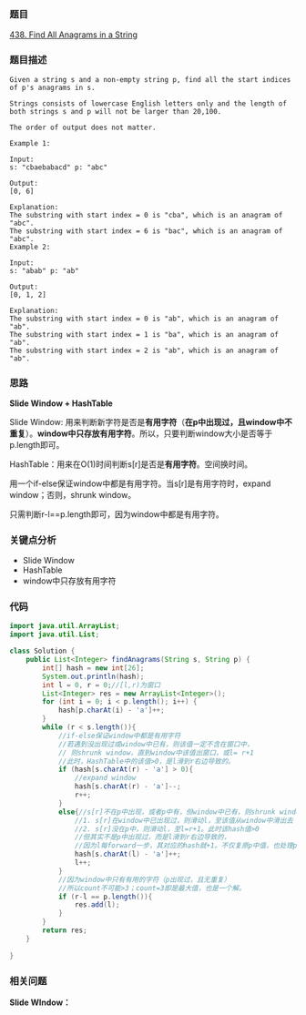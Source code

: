 ### 题目
[438. Find All Anagrams in a String](https://leetcode.com/problems/find-all-anagrams-in-a-string/)

### 题目描述
```
Given a string s and a non-empty string p, find all the start indices of p's anagrams in s.

Strings consists of lowercase English letters only and the length of both strings s and p will not be larger than 20,100.

The order of output does not matter.

Example 1:

Input:
s: "cbaebabacd" p: "abc"

Output:
[0, 6]

Explanation:
The substring with start index = 0 is "cba", which is an anagram of "abc".
The substring with start index = 6 is "bac", which is an anagram of "abc".
Example 2:

Input:
s: "abab" p: "ab"

Output:
[0, 1, 2]

Explanation:
The substring with start index = 0 is "ab", which is an anagram of "ab".
The substring with start index = 1 is "ba", which is an anagram of "ab".
The substring with start index = 2 is "ab", which is an anagram of "ab".
```

### 思路
**Slide Window + HashTable**

Slide Window: 用来判断新字符是否是**有用字符**（**在p中出现过，且window中不重复**）。**window中只存放有用字符**。所以，只要判断window大小是否等于p.length即可。

HashTable：用来在O(1)时间判断s[r]是否是**有用字符**。空间换时间。

用一个if-else保证window中都是有用字符。当s[r]是有用字符时，expand window；否则，shrunk window。

只需判断r-l==p.length即可，因为window中都是有用字符。

### 关键点分析
* Slide Window
* HashTable
* window中只存放有用字符

### 代码
```java
import java.util.ArrayList;
import java.util.List;

class Solution {
    public List<Integer> findAnagrams(String s, String p) {
        int[] hash = new int[26];
        System.out.println(hash);
        int l = 0, r = 0;//[l,r)为窗口
        List<Integer> res = new ArrayList<Integer>();
        for (int i = 0; i < p.length(); i++) {
            hash[p.charAt(i) - 'a']++;
        }
        while (r < s.length()){
            //if-else保证window中都是有用字符
            //若遇到没出现过或window中已有，则该值一定不含在窗口中，
            // 则shrunk window，直到window中该值出窗口，或l= r+1
            //此时，HashTable中的该值>0，是l滑到r右边导致的。
            if (hash[s.charAt(r) - 'a'] > 0){
                //expand window
                hash[s.charAt(r) - 'a']--;
                r++;
            }
            else{//s[r]不在p中出现，或者p中有，但window中已有，则shrunk window
                //1. s[r]在window中已出现过，则滑动l，至该值从window中滑出去
                //2. s[r]没在p中，则滑动l，至l=r+1。此时该hash值>0
                //但其实不是p中出现过，而是l滑到r右边导致的，
                //因为l每forward一步，其对应的hash就+1。不仅复原p中值，也处理p未出现值。
                hash[s.charAt(l) - 'a']++;
                l++;
            }
            //因为window中只有有用的字符（p出现过，且无重复）
            //所以count不可能>3；count=3即是最大值，也是一个解。
            if (r-l == p.length()){
                res.add(l);
            }
        }
        return res;
    }
    
}
```

### 相关问题
**Slide WIndow：**